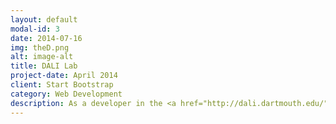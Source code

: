 ```yaml
---
layout: default
modal-id: 3
date: 2014-07-16
img: theD.png
alt: image-alt
title: DALI Lab
project-date: April 2014
client: Start Bootstrap
category: Web Development
description: As a developer in the <a href="http://dali.dartmouth.edu/">DALI lab</a> over the summer of 2015, I worked with a team to redesign the entire Dartmouth newspaper website and create a custom Wordpress theme for the site. The project is budgeted to be completed within the next term, and as a result the site is not live. The mockup of a sample category page I developed can be viewed <a href="https://drive.google.com/file/d/0ByMBKihtouPWUEN4X1ZYNHdoX2c/view?usp=sharing">here!</a>
---
```

